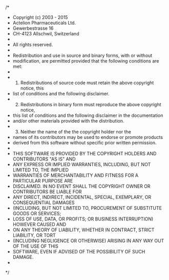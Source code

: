 /*
* Copyright (c) 2003 - 2015
* Actelion Pharmaceuticals Ltd.
* Gewerbestrasse 16
* CH-4123 Allschwil, Switzerland
*
* All rights reserved.
*
* Redistribution and use in source and binary forms, with or without
* modification, are permitted provided that the following conditions are met:
*
* 1. Redistributions of source code must retain the above copyright notice, this
*    list of conditions and the following disclaimer.
* 2. Redistributions in binary form must reproduce the above copyright notice,
*    this list of conditions and the following disclaimer in the documentation
*    and/or other materials provided with the distribution.
* 3. Neither the name of the the copyright holder nor the
*    names of its contributors may be used to endorse or promote products
*    derived from this software without specific prior written permission.
*
* THIS SOFTWARE IS PROVIDED BY THE COPYRIGHT HOLDERS AND CONTRIBUTORS "AS IS" AND
* ANY EXPRESS OR IMPLIED WARRANTIES, INCLUDING, BUT NOT LIMITED TO, THE IMPLIED
* WARRANTIES OF MERCHANTABILITY AND FITNESS FOR A PARTICULAR PURPOSE ARE
* DISCLAIMED. IN NO EVENT SHALL THE COPYRIGHT OWNER OR CONTRIBUTORS BE LIABLE FOR
* ANY DIRECT, INDIRECT, INCIDENTAL, SPECIAL, EXEMPLARY, OR CONSEQUENTIAL DAMAGES
* (INCLUDING, BUT NOT LIMITED TO, PROCUREMENT OF SUBSTITUTE GOODS OR SERVICES;
* LOSS OF USE, DATA, OR PROFITS; OR BUSINESS INTERRUPTION) HOWEVER CAUSED AND
* ON ANY THEORY OF LIABILITY, WHETHER IN CONTRACT, STRICT LIABILITY, OR TORT
* (INCLUDING NEGLIGENCE OR OTHERWISE) ARISING IN ANY WAY OUT OF THE USE OF THIS
* SOFTWARE, EVEN IF ADVISED OF THE POSSIBILITY OF SUCH DAMAGE.
*
*/
